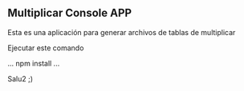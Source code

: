 ## Multiplicar Console APP

Esta es una aplicación para generar archivos de tablas de multiplicar

Ejecutar este comando

...
npm install
...

Salu2 ;)
